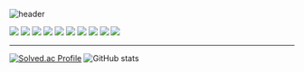 ![header](https://capsule-render.vercel.app/api?type=slice&color=auto&height=200&section=header&text=Hello&desc=I'm%20Seunghoon&fontSize=60&rotate=14&fontAlignY=25&fontAlign=75&descAlignY=43&descAlign=80&&animation=twinkling)

<div>
  <img src="https://img.shields.io/badge/Spring-6DB33F?style=flat&logo=Spring&logoColor=white"/>
  <img src="https://img.shields.io/badge/SpringBoot-6DB33F?style=flat&logo=SpringBoot&logoColor=white"/>
  <img src="https://img.shields.io/badge/java-007396?style=flat&logo=Java&logoColor=white">
  <img src="https://img.shields.io/badge/oracle-F80000?style=flat&logo=oracle&logoColor=white">
  <img src="https://img.shields.io/badge/mysql-4479A1?style=flat&logo=mysql&logoColor=white">
  <img src="https://img.shields.io/badge/gradle-02303A?style=flat&logo=gradle&logoColor=white">
  <img src="https://img.shields.io/badge/git-F05032?style=flat&logo=git&logoColor=white">
  <img src="https://img.shields.io/badge/github-181717?style=flat&logo=github&logoColor=white">
  <img src="https://img.shields.io/badge/linux-FCC624?style=flat&logo=linux&logoColor=black">
  <img src="https://img.shields.io/badge/Amazon AWS-232F3E?style=flat&logo=Amazon%20AWS&logoColor=white"/>
  
  <hr/>

[![Solved.ac Profile](http://mazassumnida.wtf/api/generate_badge?boj=ok4343)](https://solved.ac/ok4343)
![GitHub stats](https://github-readme-stats.vercel.app/api?username=hanseunghoon&show_icons=true&theme=radical)

</div>
